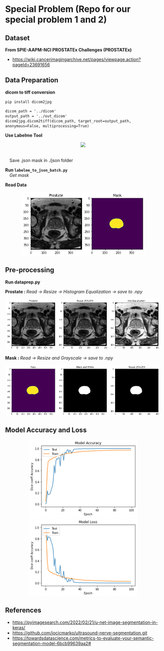 # Special Problem (Repo for our special problem 1 and 2)

## Dataset

<b>From SPIE-AAPM-NCI PROSTATEx Challenges (PROSTATEx)</b>
* https://wiki.cancerimagingarchive.net/pages/viewpage.action?pageId=23691656

## Data Preparation

<b>dicom to tiff conversion</b>
```
pip install dicom2jpg
```
```
dicom_path = '../dicom'
output_path = '../out_dicom'
dicom2jpg.dicom2tiff(dicom_path, target_root=output_path, anonymous=False, multiprocessing=True)
```
<b> Use Labelme Tool </b>

<p align="center">
  <img src="./SHOWING/" width="350">
</p>

<br>
&emsp;Save .json mask in ./json folder

<b>Run ```labelme_to_json_batch.py```</b>
<br>
&emsp;<i>Get mask</i>

<b>Read Data</b>

<p align="center">
  <img src="./SHOWING/data.gif" width="400">
</p>

## Pre-processing

<b>Run dataprep.py</b>

<b> Prostate : </b> <i>Read -> Resize -> Histogram Equalization -> save to .npy</i>

<p align="center">
  <img src="./SHOWING/prostate.gif" width="500">
</p>

<b> Mask : </b> <i>Read -> Resize and Grayscale -> save to .npy</i>

<p align="center">
  <img src="./SHOWING/mask.gif" width="500">
</p>

## Model Accuracy and Loss

<p align="center">
  <img src="./SHOWING/accuracy.png" width="350" title="hover text">
  <img src="./SHOWING/loss.png" width="350">
</p>

## References

* https://pyimagesearch.com/2022/02/21/u-net-image-segmentation-in-keras/
* https://github.com/jocicmarko/ultrasound-nerve-segmentation.git
* https://towardsdatascience.com/metrics-to-evaluate-your-semantic-segmentation-model-6bcb99639aa2#
